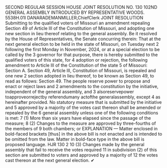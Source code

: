 SECOND REGULAR SESSION
HOUSE JOINT
RESOLUTION NO. 130
102ND GENERAL ASSEMBLY
INTRODUCED BY REPRESENTATIVE WOODS.
5538H.01I DANARADEMANMILLER,ChiefClerk
JOINT RESOLUTION
Submitting to the qualified voters of Missouri an amendment repealing Section 49 of Article
III of the Constitution of Missouri, and adopting one new section in lieu thereof
relating to the general assembly.
Be it resolved by the House of Representatives, the Senate concurring therein:
That at the next general election to be held in the state of Missouri, on Tuesday next
2 following the first Monday in November, 2024, or at a special election to be called by the
3 governor for that purpose, there is hereby submitted to the qualified voters of this state, for
4 adoption or rejection, the following amendment to Article III of the Constitution of the state
5 of Missouri:
Section A. Section 49, Article III, Constitution of Missouri, is repealed and one new
2 section adopted in lieu thereof, to be known as Section 49, to read as follows:
Section 49. The people reserve power to propose and enact or reject laws and
2 amendments to the constitution by the initiative, independent of the general assembly, and
3 alsoreservepower toapproveorrejectby referendumany actofthe generalassembly, except
4 as hereinafter provided. No statutory measure that is submitted by the initiative and
5 approved by a majority of the votes cast thereon shall be amended or repealed by the
6 general assembly unless one of the following conditions is met:
7 (1) More than six years have elapsed since the passage of the measure;
8 (2) Changes to the measure are approved by three-fourths of the members of
9 both chambers; or
EXPLANATION — Matter enclosed in bold-faced brackets [thus] in the above bill is not enacted and is
intended to be omitted from the law. Matter in bold-face type in the above bill is proposed language.
HJR 130 2
10 (3) Changes made by the general assembly that fail to receive the votes required
11 in subdivision (2) of this section are submitted to voters and approved by a majority of
12 the votes cast thereon at the next general election.
✔